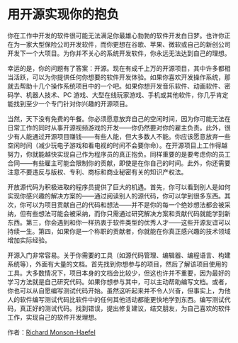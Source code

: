# 用开源实现你的抱负


你在工作中开发的软件很可能无法满足你最雄心勃勃的软件开发白日梦。也许你正在为一家大型保险公司开发软件，而你更想在谷歌、苹果、微软或自己的新创公司开发下一个大项目。为你并不关心的系统开发软件，你永远无法达到自己的理想。


幸运的是，你的问题有了答案：开源。现在有成千上万的开源项目，其中许多都相当活跃，可以为你提供任何你想要的软件开发体验。如果你喜欢开发操作系统，那就去帮助十几个操作系统项目中的一个吧。如果你想开发音乐软件、动画软件、密码学、机器人技术、PC 游戏、大型在线玩家游戏、手机或其他软件，你几乎肯定能找到至少一个专门针对你兴趣的开源项目。


当然，天下没有免费的午餐。你必须愿意放弃自己的空闲时间，因为你可能无法在日常工作的同时从事开源视频游戏的开发——你仍然要对你的雇主负责。此外，很少有人能通过开源项目赚钱——有些人能，但大多数人不能。你应该愿意放弃一些空闲时间（减少玩电子游戏和看电视的时间不会要你命）。在开源项目上工作得越努力，你就能越快实现自己作为程序员的真正抱负。同样重要的是要考虑你的员工合同——有些雇主可能会限制你的贡献，即使是在你自己的时间。此外，你还需要注意不要违反与版权、专利、商标和商业秘密有关的知识产权法。


开放源代码为积极进取的程序员提供了巨大的机遇。首先，你可以看到别人是如何实现你感兴趣的解决方案的——通过阅读别人的源代码，你可以学到很多东西。其次，你可以为项目贡献自己的代码和想法——并不是你的每一个绝妙想法都会被采纳，但有些想法可能会被采纳，而你只需通过研究解决方案和贡献代码就能学到新东西。第三，你会遇到和你一样热衷于软件类型的优秀人才——这些开源友谊可以持续一生。第四，如果你是一个称职的贡献者，你就能在你真正感兴趣的技术领域增加实际经验。


开源入门非常容易。关于你需要的工具（如源代码管理、编辑器、编程语言、构建系统等），外面有大量的文档。首先找到你想参与的项目，然后了解该项目使用的工具。大多数情况下，项目本身的文档会比较少，但这也许并不重要，因为最好的学习方法就是自己研究代码。如果你想参与其中，可以主动帮助编写文档。或者，你也可以从自愿编写测试代码开始。虽然这听起来并不令人兴奋，但事实上，为他人的软件编写测试代码比软件中的任何其他活动都能更快地学到东西。编写测试代码，真正好的测试代码。找到错误，提出修复建议，结交朋友，为自己喜欢的软件工作，实现自己的软件开发理想。


作者：[Richard Monson-Haefel](http://programmer.97things.oreilly.com/wiki/index.php/Richard_Monson-Haefel)